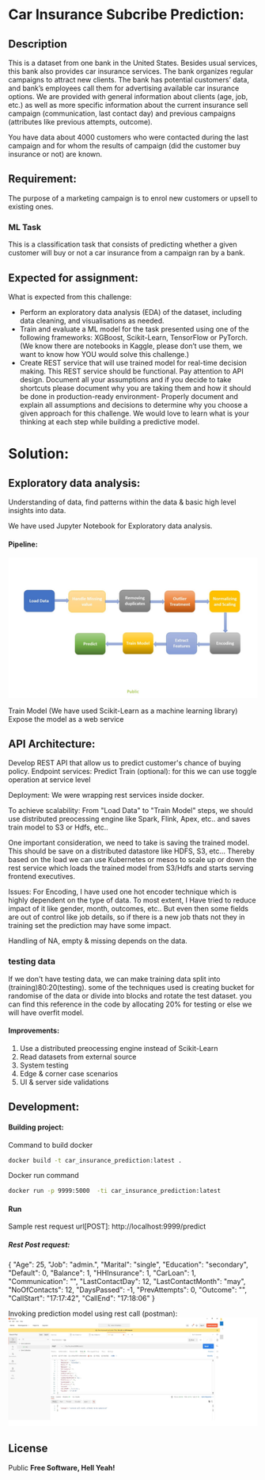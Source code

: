 # Car Insurance Subcribe Prediction:  
## Description
This is a dataset from one bank in the United States. Besides usual services, this bank also provides car insurance services. The bank organizes regular campaigns to attract new clients. The bank has potential customers’ data, and bank’s employees call them for advertising available car insurance options. We are provided with general information about clients (age, job, etc.) as well as more specific information about the current insurance sell campaign (communication, last contact day) and previous campaigns (attributes like previous attempts, outcome).

You have data about 4000 customers who were contacted during the last campaign and for whom the results of campaign (did the customer buy insurance or not) are known.

## Requirement:
The purpose of a marketing campaign is to enrol new customers or upsell to existing ones. 

### ML Task
This is a classification task that consists of predicting whether a given customer will buy or not a car insurance from a campaign ran by a bank.

## Expected for assignment:
What is expected from this challenge:
- Perform an exploratory data analysis (EDA) of the dataset, including data cleaning, and visualisations as needed.
- Train and evaluate a ML model for the task presented using one of the following frameworks:
XGBoost, Scikit-Learn, TensorFlow or PyTorch. (We know there are notebooks in Kaggle, please don’t use them, we want to know how YOU would solve this challenge.) 
- Create REST service that will use trained model for real-time decision making. This REST service should be functional. Pay attention to API design. Document all your assumptions and if you decide to take shortcuts please document why you are taking them and how it should be done in production-ready environment- Properly document and explain all assumptions and decisions to determine why you choose a given approach for this challenge. We would love to learn what is your thinking at each step while building a predictive model.

# Solution: 

## Exploratory data analysis:

Understanding of data, find patterns within the data & basic high level insights into data.

We have used Jupyter Notebook for Exploratory data analysis.

#### Pipeline:
![Alt text](docs/images/pipeline_flow.jpg)


Train Model (We have used Scikit-Learn as a machine learning library) 
Expose the model as a web service

## API Architecture:
Develop REST API that allow us to predict customer's chance of buying policy. 
Endpoint services:
Predict
Train (optional): for this we can use toggle operation at service level

Deployment:
We were wrapping rest services inside docker.

To achieve scalability:
From "Load Data" to "Train Model" steps, we should use distributed preocessing engine like Spark, Flink, Apex, etc.. and saves train model to S3 or Hdfs, etc..

One important consideration, we need to take is saving the trained model. This should be save on a distributed datastore like HDFS, S3, etc... Thereby based on the load we can use Kubernetes or mesos to scale up or down the rest service which loads the trained model from S3/Hdfs and starts serving frontend executives.

Issues:
For Encoding, I have used one hot encoder technique which is highly dependent on the type of data. To most extent, I Have tried to reduce impact of it like gender, month, outcomes, etc.. But even then some fields are out of control like job details, so if there is a new job thats not they in training set the prediction may have some impact.

Handling of NA, empty & missing depends on the data.

### testing data
If we don't have testing data, we can make training data split into (training)80:20(testing). some of the techniques used is creating bucket for randomise of the data or divide into blocks and rotate the test dataset. you can find this reference in the code by allocating 20% for testing or else we will have overfit model. 

#### Improvements:
1. Use a distributed preocessing engine instead of Scikit-Learn
2. Read datasets from external source
3. System testing
4. Edge & corner case scenarios
5. UI & server side validations

## Development:

#### Building project:
Command to build docker

```sh
docker build -t car_insurance_prediction:latest .
```

Docker run command

```sh
docker run -p 9999:5000  -ti car_insurance_prediction:latest
```

#### Run 

Sample rest request url[POST]: http://localhost:9999/predict

##### Rest Post request:

{
   "Age": 25,
   "Job": "admin.",
   "Marital": "single",
   "Education": "secondary",
   "Default": 0,
   "Balance": 1,
   "HHInsurance": 1,
   "CarLoan": 1,
   "Communication": "",
   "LastContactDay": 12,
   "LastContactMonth": "may",
   "NoOfContacts": 12,
   "DaysPassed": -1,
   "PrevAttempts": 0,
   "Outcome": "",
   "CallStart": "17:17:42",
   "CallEnd": "17:18:06"
}

Invoking prediction model using rest call (postman):
![Alt text](/docs/images/successful_invoke_of_model.jpg)

## License

Public
**Free Software, Hell Yeah!**
